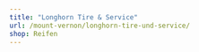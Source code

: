 ```yaml
---
title: "Longhorn Tire & Service"
url: /mount-vernon/longhorn-tire-und-service/
shop: Reifen
---
```


